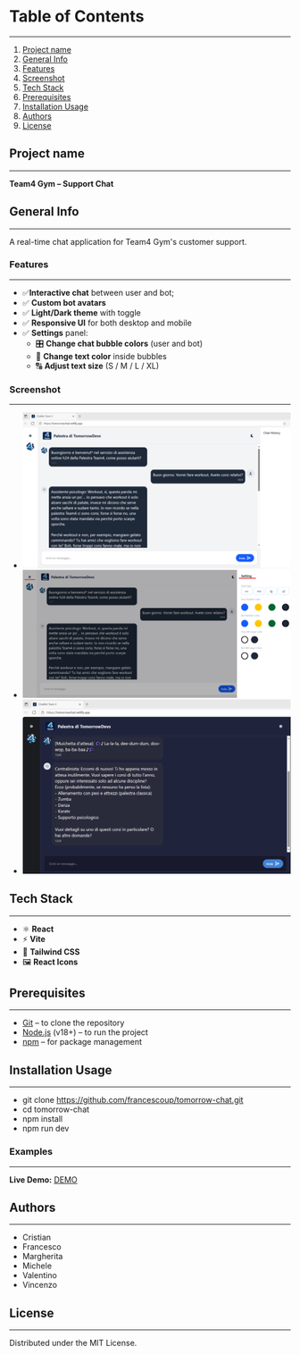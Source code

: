 # Table of Contents

---

1. [Project name](#project-name)
2. [General Info](#general-info)
3. [Features](#features)
4. [Screenshot](#screenshot)
5. [Tech Stack](#tech-stack)
6. [Prerequisites](#prerequisites)
7. [Installation Usage](#installation-usage)
8. [Authors](#authors)
9. [License](#license)

## Project name

---

**Team4 Gym – Support Chat**

## General Info

---

A real-time chat application for Team4 Gym's customer support.

### Features

---

* ✅**Interactive chat** between user and bot;
* ✅ **Custom bot avatars**  
* ✅ **Light/Dark theme** with toggle  
* ✅ **Responsive UI** for both desktop and mobile
* ✅ **Settings** panel:
  - 🎛️ **Change chat bubble colors** (user and bot)
  - 🎨 **Change text color** inside bubbles
  - 🔠 **Adjust text size** (S / M / L / XL)
### Screenshot

---

* ![Chat Preview](./src/assets/img/immagine_1.png)
* ![Chat Preview](./src/assets/img/immagine_2.png)
* ![Chat Preview](./src/assets/img/immagine_3.png)

## Tech Stack

---

* ⚛️ **React**
* ⚡ **Vite**
* 🎨 **Tailwind CSS**
* 🖼️ **React Icons**

## Prerequisites

---

- [Git](https://git-scm.com/) – to clone the repository
- [Node.js](https://nodejs.org/) (v18+) – to run the project
- [npm](https://www.npmjs.com/) – for package management

## Installation Usage

---

- git clone https://github.com/francescoup/tomorrow-chat.git
- cd tomorrow-chat
- npm install
- npm run dev

### Examples

---

**Live Demo:** [DEMO](https://tomorrowchat.netlify.app/)

## Authors

---

- Cristian
- Francesco
- Margherita
- Michele
- Valentino
- Vincenzo

## License

---

Distributed under the MIT License.
